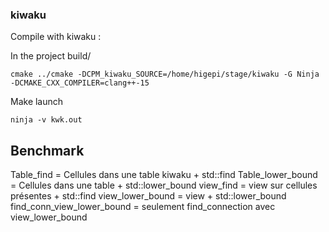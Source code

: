 ### kiwaku

Compile with kiwaku :

In the project build/
```
cmake ../cmake -DCPM_kiwaku_SOURCE=/home/higepi/stage/kiwaku -G Ninja -DCMAKE_CXX_COMPILER=clang++-15
```

Make launch
``` 
ninja -v kwk.out
```

## Benchmark

Table_find = Cellules dans une table kiwaku + std::find
Table_lower_bound = Cellules dans une table + std::lower_bound
view_find = view sur cellules présentes + std::find
view_lower_bound = view + std::lower_bound
find_conn_view_lower_bound = seulement find_connection avec view_lower_bound

